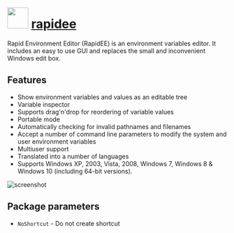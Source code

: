 # <img src="https://cdn.jsdelivr.net/gh/chocolatey/chocolatey-coreteampackages@1f5bb6a276f2935ad74e3b2ef89205459955be11/icons/rapidee.png" width="48" height="48"/> [rapidee](https://chocolatey.org/packages/rapidee)

Rapid Environment Editor (RapidEE) is an environment variables editor. It includes an easy to use GUI and replaces the small and inconvenient Windows edit box.

## Features

- Show environment variables and values as an editable tree
- Variable inspector
- Supports drag'n'drop for reordering of variable values
- Portable mode
- Automatically checking for invalid pathnames and filenames
- Accept a number of command line parameters to modify the system and user environment variables
- Multiuser support
- Translated into a number of languages
- Supports Windows XP, 2003, Vista, 2008, Windows 7, Windows 8 & Windows 10 (including 64-bit versions).

![screenshot](https://github.com/chocolatey/chocolatey-coreteampackages/tree/master/automatic/rapidee/screenshot.webp)

## Package parameters

- `NoShortcut` - Do not create shortcut
